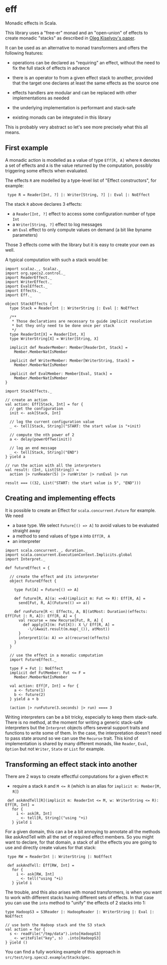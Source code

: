 # eff

Monadic effects in Scala.

This library uses a "free-er" monad and an "open-union" of effects to create monadic "stacks" as described in 
[Oleg Kiselyov's paper](http://okmij.org/ftp/Haskell/extensible/more.pdf).

It can be used as an alternative to monad transformers and offers the following features:

 - operations can be declared as "requiring" an effect, without the need to fix the full stack of effects in advance
 
 - there is an operator to from a given effect stack to another, provided that the target one declares at least the same
   effects as the source one
   
 - effects handlers are modular and can be replaced with other implementations as needed
 
 - the underlying implementation is performant and stack-safe
 
 - existing monads can be integrated in this library
 
This is probably very abstract so let's see more precisely what this all means.

## First example

A monadic action is modelled as a value of type `Eff[R, A]` where `R` denotes a set of effects and `A` is the value
returned by the computation, possibly triggering some effects when evaluated.

The effects `R` are modelled by a type-level list of "Effect constructors", for example:
```
 type R = Reader[Int, ?] |: Writer[String, ?] |: Eval |: NoEffect     
```

The stack `R` above declares 3 effects:

 - a `Reader[Int, ?]` effect to access some configuration number of type `Int`
 - a `Writer[String, ?]` effect to log messages
 - an `Eval` effect to only compute values on demand (a bit like byname parameters)
 
Those 3 effects come with the library but it is easy to create your own as well. 
 
A typical computation with such a stack would be:
```
import scalaz._, Scalaz._
import org.specs2.control._
import ReaderEffect._
import WriterEffect._
import EvalEffect._
import Effects._  
import Eff._  

object StackEffects {
  type Stack = ReaderInt |: WriterString |: Eval |: NoEffect

  /**
   * Those declarations are necessary to guide implicit resolution
   * but they only need to be done once per stack
   */
  type ReaderInt[X] = Reader[Int, X]
  type WriterString[X] = Writer[String, X]

  implicit def ReaderMember: Member[ReaderInt, Stack] =
    Member.MemberNatIsMember

  implicit def WriterMember: Member[WriterString, Stack] =
    Member.MemberNatIsMember

  implicit def EvalMember: Member[Eval, Stack] =
    Member.MemberNatIsMember
}

import StackEffects._

// create an action
val action: Eff[Stack, Int] = for {
  // get the configuration
  init <- ask[Stack, Int]

  // log the current configuration value
  _ <- tell[Stack, String]("START: the start value is "+init)

  // compute the nth power of 2
  a <- delay(powerOfTwo(init))

  // log an end message
  _ <- tell[Stack, String]("END")
} yield a

// run the action with all the interpreters
val result: (Int, List[String]) =
  action |> runReader(5) |> runWriter |> runEval |> run

result === ((32, List("START: the start value is 5", "END")))
```
  
## Creating and implementing effects

It is possible to create an Effect for `scala.concurrent.Future` for example.
We need

 - a base type. We select `Future[() => A]` to avoid values to be evaluated straight away
 - a method to send values of type `A` into `Eff[R, A`
 - an interpreter

```
import scala.concurrent._, duration._
import scala.concurrent.ExecutionContext.Implicits.global
import Interpret._

def futureEffect = {

  // create the effect and its interpreter
  object FutureEffect {

    type Fut[A] = Future[() => A]

    def future[R, A](a: =>A)(implicit m: Fut <= R): Eff[R, A] =
      send[Fut, R, A](Future(() => a))

    def runFuture[R <: Effects, A, B](atMost: Duration)(effects: Eff[Fut |: R, A]): Eff[R, A] = {
      val recurse = new Recurse[Fut, R, A] {
        def apply[X](m: Fut[X]): X \/ Eff[R, A] =
          -\/(Await.result(m.map(_()), atMost))
      }
      interpret1((a: A) => a)(recurse)(effects)
    }
  }

  // use the effect in a monadic computation
  import FutureEffect._

  type F = Fut |: NoEffect
  implicit def FutMember: Fut <= F =
    Member.MemberNatIsMember

  val action: Eff[F, Int] = for {
    a <- future(1)
    b <- future(2)
  } yield a + b

  (action |> runFuture(3.seconds) |> run) ==== 3
```        

Writing interpreters can be a bit tricky, especially to keep them stack-safe. There is no method, at the moment for writing
a generic stack-safe interpreters but the `Interpret` objects offers several support traits and functions to write some of 
them. In the case, the interpretation doesn't need to pass state around so we can use the `Recurse` trait. This kind of 
implementation is shared by many different monads, like `Reader`, `Eval`, `Option` but not `Writer`, `State` or `List` for 
example.

## Transforming an effect stack into another

There are 2 ways to create effectful computations for a given effect `M`:

 - require a stack `R` and `M <= R` (which is an alias for `implicit m: Member[M, R]`)
```
 def askAndTell[R](implicit m: ReaderInt <= M, w: WriterString <= R): Eff[R, Int] = 
   for {
     i <- ask[R, Int]
     _ <- tell[R, String]("using "+i)
   } yield i
 ```
 
 For a given domain, this can a be a bit annoying to annotate all the methods like askAndTell with all the set of required
 effect members. So you might want to declare, for that domain, a stack of all the effects you are going to use and directly
 create values for that stack:
```
 type RW = ReaderInt |: WriterString |: NoEffect

 def askAndTell: Eff[RW, Int] = 
   for {
     i <- ask[RW, Int]
     _ <- tell("using "+i)
   } yield i
 ```

The trouble, and this also arises with monad transformers, is when you want to work with different stacks having different
sets of effects. In that case you can use the `into` method to "unify" the effects of 2 stacks into 1:
```
type HadoopS3 = S3Reader |: HadoopReader |: WriterString |: Eval |: NoEffect

// use both the Hadoop stack and the S3 stack
val action = for {
  s <- readFile("/tmp/data").into[HadoopS3]
  _ <- writeFile("key", s)  .into[HadoopS3]
} yield ()
``` 

You can find a fully working example of this approach in `src/test/org.specs2.example/StacksSpec`. 
